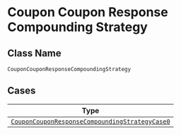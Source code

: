 
# Coupon Coupon Response Compounding Strategy

## Class Name

`CouponCouponResponseCompoundingStrategy`

## Cases

| Type |
|  --- |
| [`CouponCouponResponseCompoundingStrategyCase0`](../../../doc/models/containers/coupon-coupon-response-compounding-strategy-case-0.md) |

